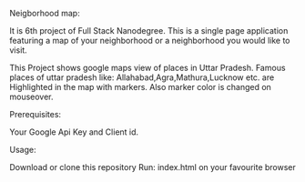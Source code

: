 Neigborhood map:

It is 6th project of Full Stack Nanodegree.
This is a single page application featuring a map of your neighborhood or a neighborhood you would like to visit. 

This Project shows google maps view of places in Uttar Pradesh.
Famous places of uttar pradesh like:
Allahabad,Agra,Mathura,Lucknow etc. are Highlighted in the map with markers.
Also marker color is changed on mouseover.

Prerequisites:

Your Google Api Key and Client id.

Usage:

Download or clone this repository
Run: index.html on your favourite browser


